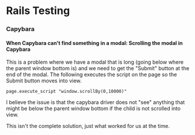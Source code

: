# Rails Testing

### Capybara

#### When Capybara can't find something in a modal: Scrolling the modal in Capybara

This is a problem where we have a modal that is long \(going below where the parent window bottom is\) and we need to get the "Submit" button at the end of the modal. The following executes the script on the page so the Submit button moves into view.

```text
page.execute_script "window.scrollBy(0,10000)"
```

I believe the issue is that the capybara driver does not "see" anything that might be below the parent window bottom if the child is not scrolled into view.

This isn't the complete solution, just what worked for us at the time.




